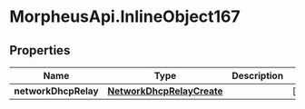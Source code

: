 # MorpheusApi.InlineObject167

## Properties

Name | Type | Description | Notes
------------ | ------------- | ------------- | -------------
**networkDhcpRelay** | [**NetworkDhcpRelayCreate**](NetworkDhcpRelayCreate.md) |  | [optional] 


